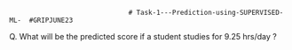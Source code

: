                                   # Task-1---Prediction-using-SUPERVISED-ML-  #GRIPJUNE23

Q. What will be the predicted score if a student studies for 9.25 hrs/day ? 

